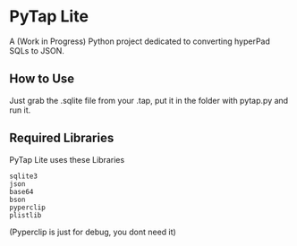 # PyTap Lite

A (Work in Progress) Python project dedicated to converting hyperPad SQLs to JSON.

## How to Use

Just grab the .sqlite file from your .tap, put it in the folder with pytap.py and run it.

## Required Libraries

PyTap Lite uses these Libraries

```
sqlite3
json
base64
bson
pyperclip
plistlib
```

(Pyperclip is just for debug, you dont need it)
